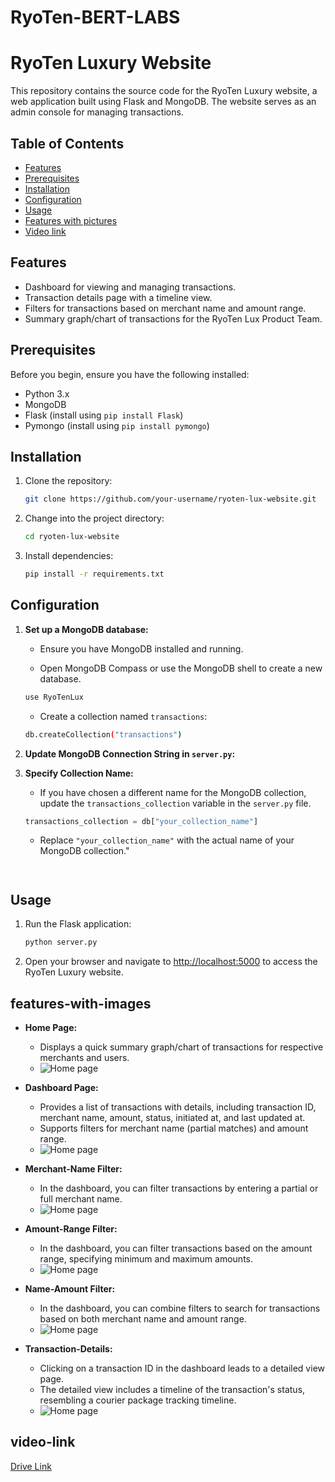 # RyoTen-BERT-LABS
# RyoTen Luxury Website

This repository contains the source code for the RyoTen Luxury website, a web application built using Flask and MongoDB. The website serves as an admin console for managing transactions.

## Table of Contents

- [Features](#features)
- [Prerequisites](#prerequisites)
- [Installation](#installation)
- [Configuration](#configuration)
- [Usage](#usage)
- [Features with pictures](#features-with-images)
- [Video link](#video-link)



## Features

- Dashboard for viewing and managing transactions.
- Transaction details page with a timeline view.
- Filters for transactions based on merchant name and amount range.
- Summary graph/chart of transactions for the RyoTen Lux Product Team.

## Prerequisites

Before you begin, ensure you have the following installed:

- Python 3.x
- MongoDB
- Flask (install using `pip install Flask`)
- Pymongo (install using `pip install pymongo`)

## Installation

1. Clone the repository:

    ```bash
    git clone https://github.com/your-username/ryoten-lux-website.git
    ```

2. Change into the project directory:

    ```bash
    cd ryoten-lux-website
    ```

3. Install dependencies:

    ```bash
    pip install -r requirements.txt
    ```

## Configuration

1. **Set up a MongoDB database:**

    - Ensure you have MongoDB installed and running.

    - Open MongoDB Compass or use the MongoDB shell to create a new database.

    ```bash
    use RyoTenLux
    ```

    - Create a collection named `transactions`:

    ```bash
    db.createCollection("transactions")
    ```

2. **Update MongoDB Connection String in `server.py`:**


3. **Specify Collection Name:**

    - If you have chosen a different name for the MongoDB collection, update the `transactions_collection` variable in the `server.py` file.

    ```python
    transactions_collection = db["your_collection_name"]
    ```

    - Replace `"your_collection_name"` with the actual name of your MongoDB collection."
    ```


## Usage

1. Run the Flask application:

    ```bash
    python server.py
    ```

2. Open your browser and navigate to [http://localhost:5000](http://localhost:5000) to access the RyoTen Luxury website.


## features-with-images

- **Home Page:**
  - Displays a quick summary graph/chart of transactions for respective merchants and users.
  - ![Home page](Images/home.png)

- **Dashboard Page:**
  - Provides a list of transactions with details, including transaction ID, merchant name, amount, status, initiated at, and last updated at.
  - Supports filters for merchant name (partial matches) and amount range.
  - ![Home page](Images/dashboard.png)

- **Merchant-Name Filter:**
  - In the dashboard, you can filter transactions by entering a partial or full merchant name.
  - ![Home page](Images/name-filter.png)

- **Amount-Range Filter:**
  - In the dashboard, you can filter transactions based on the amount range, specifying minimum and maximum amounts.
  - ![Home page](Images/amount-filter.png)

- **Name-Amount Filter:**
  - In the dashboard, you can combine filters to search for transactions based on both merchant name and amount range.
  - ![Home page](Images/name-amount-filter.png)

- **Transaction-Details:**
  - Clicking on a transaction ID in the dashboard leads to a detailed view page.
  - The detailed view includes a timeline of the transaction's status, resembling a courier package tracking timeline.
  - ![Home page](Images/transaction-details.png)

## video-link
[Drive Link](https://drive.google.com/file/d/1LKAowZ2y2HPSsMilDlXtkbiLbLzboNdd/view?usp=sharing)



